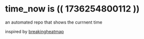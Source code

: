 # time_now is (( 1736254800112 ))

an automated repo that shows the currnent time

inspired by [breakingheatmap](https://github.com/breakingheatmap/breakingheatmap)